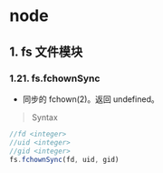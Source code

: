 # node

## 1. fs 文件模块

### 1.21. fs.fchownSync

- 同步的 fchown(2)。返回 undefined。
  

> Syntax

```js
//fd <integer>
//uid <integer>
//gid <integer>
fs.fchownSync(fd, uid, gid)
```
